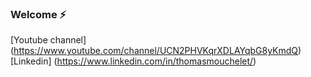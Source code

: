 ### Welcome ⚡

[Youtube channel] (https://www.youtube.com/channel/UCN2PHVKqrXDLAYqbG8yKmdQ)
[Linkedin] (https://www.linkedin.com/in/thomasmouchelet/)




<!--
**ThomasMouchelet/ThomasMouchelet** is a ✨ _special_ ✨ repository because its `README.md` (this file) appears on your GitHub profile.

Here are some ideas to get you started:

- 🔭 I’m currently working on ...
- 🌱 I’m currently learning ...
- 👯 I’m looking to collaborate on ...
- 🤔 I’m looking for help with ...
- 💬 Ask me about ...
- 📫 How to reach me: ...
- 😄 Pronouns: ...
- ⚡ Fun fact: ...
-->
